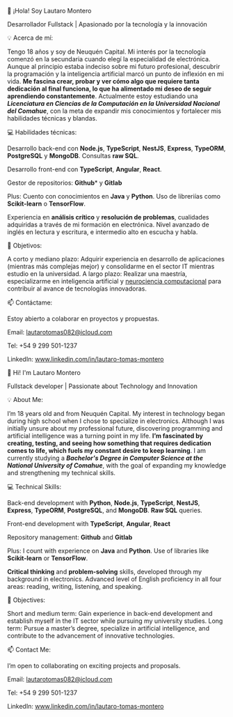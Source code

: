 👋 ¡Hola! Soy Lautaro Montero

Desarrollador Fullstack | Apasionado por la tecnología y la innovación

💡 Acerca de mí:

Tengo 18 años y soy de Neuquén Capital. Mi interés por la tecnología comenzó en la secundaria cuando elegí la especialidad de electrónica. Aunque al principio estaba indeciso sobre mi futuro profesional, descubrir la programación y la inteligencia artificial marcó un punto de inflexión en mi vida. **Me fascina crear, probar y ver cómo algo que requiere tanta dedicación al final funciona, lo que ha alimentado mi deseo de seguir aprendiendo constantemente**.
Actualmente estoy estudiando una ___Licenciatura en Ciencias de la Computación en la Universidad Nacional del Comahue___, con la meta de expandir mis conocimientos y fortalecer mis habilidades técnicas y blandas.

💻 Habilidades técnicas:

Desarrollo back-end con **Node.js**, **TypeScript**, **NestJS**, **Express**, **TypeORM**, **PostgreSQL** y **MongoDB**. Consultas **raw SQL**.

Desarrollo front-end con **TypeScript**, **Angular**, **React**.

Gestor de repositorios: **Github*** y **Gitlab**

Plus: Cuento con conocimientos en **Java** y **Python**. Uso de libreriías como **Scikit-learn** o **TensorFlow**.

Experiencia en **análisis crítico** y **resolución de problemas**, cualidades adquiridas a través de mi formación en electrónica.
Nivel avanzado de inglés en lectura y escritura, e intermedio alto en escucha y habla.


🚀 Objetivos:

A corto y mediano plazo: Adquirir experiencia en desarrollo de aplicaciones (mientras más complejas mejor) y consolidarme en el sector IT mientras estudio en la universidad.
A largo plazo: Realizar una maestría, especializarme en inteligencia artificial y <u>neurociencia computacional</u> para contribuir al avance de tecnologías innovadoras.


📫 Contáctame:

Estoy abierto a colaborar en proyectos y propuestas.

Email: lautarotomas082@icloud.com

Tel: +54 9 299 501-1237

LinkedIn: www.linkedin.com/in/lautaro-tomas-montero




👋 Hi! I'm Lautaro Montero

Fullstack developer | Passionate about Technology and Innovation

💡 About Me:

I’m 18 years old and from Neuquén Capital. My interest in technology began during high school when I chose to specialize in electronics. Although I was initially unsure about my professional future, discovering programming and artificial intelligence was a turning point in my life. **I’m fascinated by creating, testing, and seeing how something that requires dedication comes to life, which fuels my constant desire to keep learning**.
I am currently studying a ___Bachelor's Degree in Computer Science at the National University of Comahue___, with the goal of expanding my knowledge and strengthening my technical skills.


💻 Technical Skills:

Back-end development with **Python**, **Node.js**, **TypeScript**, **NestJS**, **Express**, **TypeORM**, **PostgreSQL**, and **MongoDB**. **Raw SQL** queries.

Front-end development with **TypeScript**, **Angular**, **React**

Repository management: **Github** and **Gitlab**

Plus: I count with experience on **Java** and **Python**. Use of libraries like **Scikit-learn** or **TensorFlow**.


**Critical thinking** and **problem-solving** skills, developed through my background in electronics.
Advanced level of English proficiency in all four areas: reading, writing, listening, and speaking.

🚀 Objectives:

Short and medium term: Gain experience in back-end development and establish myself in the IT sector while pursuing my university studies.
Long term: Pursue a master’s degree, specialize in artificial intelligence, and contribute to the advancement of innovative technologies.

📫 Contact Me:

I’m open to collaborating on exciting projects and proposals.

Email: lautarotomas082@icloud.com

Tel: +54 9 299 501-1237

LinkedIn: www.linkedin.com/in/lautaro-tomas-montero

